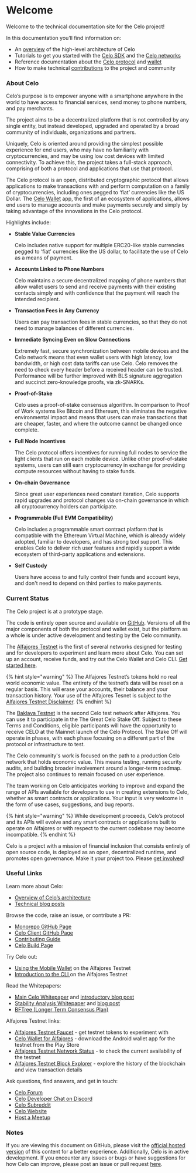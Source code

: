 # Welcome

Welcome to the technical documentation site for the Celo project!

In this documentation you’ll find information on:

- An [overview](overview.md) of the high-level architecture of Celo
- Tutorials to get you started with the [Celo SDK](developer-resources/start.md) and the [Celo networks](getting-started/choosing-a-network.md)
- Reference documentation about the [Celo protocol](celo-codebase/protocol/) and [wallet](celo-codebase/wallet/)
- How to make technical [contributions](community/contributing.md) to the project and community

### About Celo

Celo’s purpose is to empower anyone with a smartphone anywhere in the world to have access to financial services, send money to phone numbers, and pay merchants.

The project aims to be a decentralized platform that is not controlled by any single entity, but instead developed, upgraded and operated by a broad community of individuals, organizations and partners.

Uniquely, Celo is oriented around providing the simplest possible experience for end users, who may have no familiarity with cryptocurrencies, and may be using low cost devices with limited connectivity. To achieve this, the project takes a full-stack approach, comprising of both a protocol and applications that use that protocol.

The Celo protocol is an open, distributed cryptographic protocol that allows applications to make transactions with and perform computation on a family of cryptocurrencies, including ones pegged to ‘fiat’ currencies like the US Dollar. The [Celo Wallet](http://celo.org/build/wallet) app, the first of an ecosystem of applications, allows end users to manage accounts and make payments securely and simply by taking advantage of the innovations in the Celo protocol.

Highlights include:

- **Stable Value Currencies**

  Celo includes native support for multiple ERC20-like stable currencies pegged to ‘fiat’ currencies like the US dollar, to facilitate the use of Celo as a means of payment.

- **Accounts Linked to Phone Numbers**

  Celo maintains a secure decentralized mapping of phone numbers that allow wallet users to send and receive payments with their existing contacts simply and with confidence that the payment will reach the intended recipient.

- **Transaction Fees in Any Currency**

  Users can pay transaction fees in stable currencies, so that they do not need to manage balances of different currencies.

- **Immediate Syncing Even on Slow Connections**

  Extremely fast, secure synchronization between mobile devices and the Celo network means that even wallet users with high latency, low bandwidth, or high cost data tariffs can use Celo. Celo removes the need to check every header before a received header can be trusted. Performance will be further improved with BLS signature aggregation and succinct zero-knowledge proofs, via zk-SNARKs.

- **Proof-of-Stake**

  Celo uses a proof-of-stake consensus algorithm. In comparison to Proof of Work systems like Bitcoin and Ethereum, this eliminates the negative environmental impact and means that users can make transactions that are cheaper, faster, and where the outcome cannot be changed once complete.

- **Full Node Incentives**

  The Celo protocol offers incentives for running full nodes to service the light clients that run on each mobile device. Unlike other proof-of-stake systems, users can still earn cryptocurrency in exchange for providing compute resources without having to stake funds.

- **On-chain Governance**

  Since great user experiences need constant iteration, Celo supports rapid upgrades and protocol changes via on-chain governance in which all cryptocurrency holders can participate.

- **Programmable \(Full EVM Compatibility\)**

  Celo includes a programmable smart contract platform that is compatible with the Ethereum Virtual Machine, which is already widely adopted, familiar to developers, and has strong tool support. This enables Celo to deliver rich user features and rapidly support a wide ecosystem of third-party applications and extensions.

- **Self Custody**

  Users have access to and fully control their funds and account keys, and don't need to depend on third parties to make payments.

### Current Status

The Celo project is at a prototype stage.

The code is entirely open source and available on [GitHub](https://github.com/celo-org). Versions of all the major components of both the protocol and wallet exist, but the platform as a whole is under active development and testing by the Celo community.

The [Alfajores Testnet](getting-started/alfajores-testnet.md) is the first of several networks designed for testing and for developers to experiment and learn more about Celo. You can set up an account, receive funds, and try out the Celo Wallet and Celo CLI. [Get started here](getting-started/faucet.md).

{% hint style="warning" %}
The Alfajores Testnet’s tokens hold no real world economic value. The entirety of the testnet’s data will be reset on a regular basis. This will erase your accounts, their balance and your transaction history. Your use of the Alfajores Tesnet is subject to the [Alfajores Testnet Disclaimer](important-information/alfajores-testnet-disclaimer.md).
{% endhint %}

The [Baklava Testnet](getting-started/baklava-testnet.md) is the second Celo test network after Alfajores. You can use it to participate in the The Great Celo Stake Off. Subject to these Terms and Conditions, eligible participants will have the opportunity to receive CELO at the Mainnet launch of the Celo Protocol. The Stake Off will operate in phases, with each phase focusing on a different part of the protocol or infrastructure to test.

The Celo community's work is focused on the path to a production Celo network that holds economic value. This means testing, running security audits, and building broader involvement around a longer-term roadmap. The project also continues to remain focused on user experience.

The team working on Celo anticipates working to improve and expand the range of APIs available for developers to use in creating extensions to Celo, whether as smart contracts or applications. Your input is very welcome in the form of use cases, suggestions, and bug reports.

{% hint style="warning" %}
While development proceeds, Celo’s protocol and its APIs will evolve and any smart contracts or applications built to operate on Alfajores or with respect to the current codebase may become incompatible.
{% endhint %}

Celo is a project with a mission of financial inclusion that consists entirely of open source code, is deployed as an open, decentralized runtime, and promotes open governance. Make it your project too. Please [get involved](community/contributing.md)!

### Useful Links <a id="useful-links"></a>

Learn more about Celo:

- [Overview of Celo’s architecture ](overview.md)
- [Technical blog posts](https://medium.com/celoorg/technology/home)

Browse the code, raise an issue, or contribute a PR:

- [Monorepo GitHub Page](https://github.com/celo-org/celo-monorepo)
- [Celo Client GitHub Page](https://github.com/celo-org/celo-blockchain)
- [Contributing Guide](community/contributing.md)
- [Celo Build Page](https://celo.org/build)

Try Celo out:

- [Using the Mobile Wallet](getting-started/using-the-mobile-wallet.md) on the Alfajores Testnet
- [Introduction to the CLI ](command-line-interface/introduction.md)on the Alfajores Testnet

Read the Whitepapers:

- [Main Celo Whitepaper](https://celo.org/papers/Celo_A_Multi_Asset_Cryptographic_Protocol_for_Decentralized_Social_Payments.pdf) and [introductory blog post](https://medium.com/celohq/a-look-at-the-celo-whitepaper-c0061118ffd4)
- [Stability Analysis Whitepaper](https://celo.org/papers/Celo_Stability_Analysis.pdf) and [blog post](https://medium.com/celohq/a-look-at-the-celo-stability-analysis-white-paper-part-1-23edd5ef8b5)
- [BFTree \(Longer Term Consensus Plan\)](https://storage.googleapis.com/celo_whitepapers/BFTree%20-%20Scaling%20HotStuff%20to%20Millions%20of%20Validators.pdf)

Alfajores Testnet links:

- [Alfajores Testnet Faucet](https://celo.org/build/faucet) - get testnet tokens to experiment with
- [Celo Wallet for Alfajores](https://celo.org/build/wallet) - download the Android wallet app for the testnet from the Play Store
- [Alfajores Testnet Network Status](https://alfajores-celostats.celo-testnet.org) - to check the current availability of the testnet
- [Alfajores Testnet Block Explorer](https://alfajores-blockscout.celo-testnet.org) - explore the history of the blockchain and view transaction details

Ask questions, find answers, and get in touch:

- [Celo Forum](https://forum.celo.org)
- [Celo Developer Chat on Discord](https://discord.gg/JvJ66Wc)
- [Celo Subreddit](https://www.reddit.com/r/celo/)
- [Celo Website](https://celo.org/build)
- [Host a Meetup](https://airtable.com/shrTCM7LddTxOm3r6)

### Notes <a id="notes"></a>

If you are viewing this document on GitHub, please visit the [official hosted version](https://docs.celo.org) of this content for a better experience. Additionally, Celo is in active development. If you encounter any issues or bugs or have suggestions for how Celo can improve, please post an issue or pull request [here](https://github.com/celo-org/celo-monorepo).
